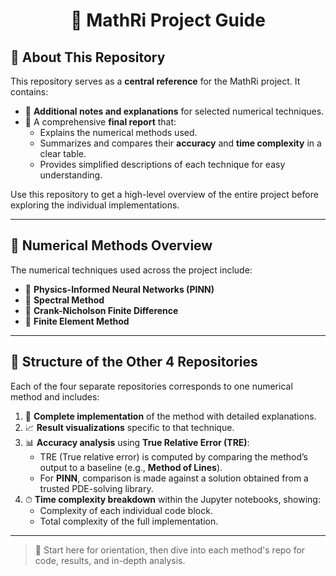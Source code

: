 <h1 align="center">📘 MathRi Project Guide</h1>

## 📂 About This Repository

This repository serves as a **central reference** for the MathRi project. It contains:

- 🧾 **Additional notes and explanations** for selected numerical techniques.
- 📄 A comprehensive **final report** that:
  - Explains the numerical methods used.
  - Summarizes and compares their **accuracy** and **time complexity** in a clear table.
  - Provides simplified descriptions of each technique for easy understanding.

Use this repository to get a high-level overview of the entire project before exploring the individual implementations.

---

## 🧠 Numerical Methods Overview

The numerical techniques used across the project include:

- 🔹 **Physics-Informed Neural Networks (PINN)**
- 🔹 **Spectral Method**
- 🔹 **Crank-Nicholson Finite Difference**
- 🔹 **Finite Element Method**

---

## 📁 Structure of the Other 4 Repositories

Each of the four separate repositories corresponds to one numerical method and includes:

1. 🧩 **Complete implementation** of the method with detailed explanations.
2. 📈 **Result visualizations** specific to that technique.
3. 📊 **Accuracy analysis** using **True Relative Error (TRE)**:
   - TRE (True relative error) is computed by comparing the method’s output to a baseline (e.g., **Method of Lines**).
   - For **PINN**, comparison is made against a solution obtained from a trusted PDE-solving library.
4. ⏱ **Time complexity breakdown** within the Jupyter notebooks, showing:
   - Complexity of each individual code block.
   - Total complexity of the full implementation.

---

> 🔗 Start here for orientation, then dive into each method's repo for code, results, and in-depth analysis.
